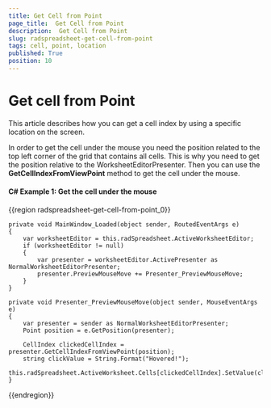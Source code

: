```yaml
---
title: Get Cell from Point
page_title:  Get Cell from Point
description:  Get Cell from Point
slug: radspreadsheet-get-cell-from-point
tags: cell, point, location
published: True
position: 10
---
```


# Get cell from Point

This article describes how you can get a cell index by using a specific location on the screen.

In order to get the cell under the mouse you need the position related to the top left corner of the grid that contains all cells. This is why you need to get the position relative to the WorksheetEditorPresenter. Then you can use the __GetCellIndexFromViewPoint__ method to get the cell under the mouse. 

#### __C# Example 1: Get the cell under the mouse__

{{region radspreadsheet-get-cell-from-point_0}}

    private void MainWindow_Loaded(object sender, RoutedEventArgs e)
    {
        var worksheetEditor = this.radSpreadsheet.ActiveWorksheetEditor;
        if (worksheetEditor != null)
        {
            var presenter = worksheetEditor.ActivePresenter as NormalWorksheetEditorPresenter;
            presenter.PreviewMouseMove += Presenter_PreviewMouseMove;
        }
    }

    private void Presenter_PreviewMouseMove(object sender, MouseEventArgs e)
    {
        var presenter = sender as NormalWorksheetEditorPresenter;
        Point position = e.GetPosition(presenter);

        CellIndex clickedCellIndex = presenter.GetCellIndexFromViewPoint(position);
        string clickValue = String.Format("Hovered!");
        this.radSpreadsheet.ActiveWorksheet.Cells[clickedCellIndex].SetValue(clickValue);
    }

{{endregion}}

